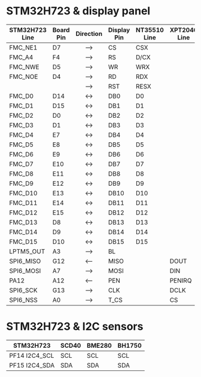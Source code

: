 # STM32H723 & display panel

| STM32H723 Line | Board Pin | Direction | Display Pin | NT35510 Line | XPT2046 Line |
|      ---       |    ---    |   :---:   |     ---     |      ---     |      ---     |
| FMC_NE1   | D7  | --> | CS   | CSX  |
| FMC_A4    | F4  | --> | RS   | D/CX |
| FMC_NWE   | D5  | --> | WR   | WRX  |
| FMC_NOE   | D4  | --> | RD   | RDX  |
|           |     | --> | RST  | RESX |
| FMC_D0    | D14 | <-> | DB0  | D0   |
| FMC_D1    | D15 | <-> | DB1  | D1   |
| FMC_D2    | D0  | <-> | DB2  | D2   |
| FMC_D3    | D1  | <-> | DB3  | D3   |
| FMC_D4    | E7  | <-> | DB4  | D4   |
| FMC_D5    | E8  | <-> | DB5  | D5   |
| FMC_D6    | E9  | <-> | DB6  | D6   |
| FMC_D7    | E10 | <-> | DB7  | D7   |
| FMC_D8    | E11 | <-> | DB8  | D8   |
| FMC_D9    | E12 | <-> | DB9  | D9   |
| FMC_D10   | E13 | <-> | DB10 | D10  |
| FMC_D11   | E14 | <-> | DB11 | D11  |
| FMC_D12   | E15 | <-> | DB12 | D12  |
| FMC_D13   | D8  | <-> | DB13 | D13  |
| FMC_D14   | D9  | <-> | DB14 | D14  |
| FMC_D15   | D10 | <-> | DB15 | D15  |
| LPTM5_OUT | A3  | --> | BL   |
| SPI6_MISO | G12 | <-- | MISO |      | DOUT   |
| SPI6_MOSI | A7  | --> | MOSI |      | DIN    |
| PA12      | A12 | <-- | PEN  |      | PENIRQ |
| SPI6_SCK  | G13 | --> | CLK  |      | DCLK   |
| SPI6_NSS  | A0  | --> | T_CS |      | CS     |

# STM32H723 & I2C sensors

| STM32H723 | SCD40 | BME280 | BH1750 |
|-----------|-------|--------|--------|
| PF14 I2C4_SCL | SCL | SCL | SCL |
| PF15 I2C4_SDA | SDA | SDA | SDA |
